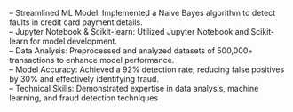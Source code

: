 – Streamlined ML Model: Implemented a Naive Bayes algorithm to detect faults in credit card payment details.<br>
– Jupyter Notebook & Scikit-learn: Utilized Jupyter Notebook and Scikit-learn for model development.<br>
– Data Analysis: Preprocessed and analyzed datasets of 500,000+ transactions to enhance model performance.<br>
– Model Accuracy: Achieved a 92% detection rate, reducing false positives by 30% and effectively identifying fraud.<br>
– Technical Skills: Demonstrated expertise in data analysis, machine learning, and fraud detection techniques
